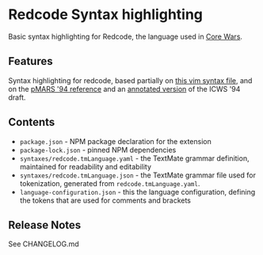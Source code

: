 # Redcode Syntax highlighting

Basic syntax highlighting for Redcode, the language used in [Core Wars](https://corewa.rs).

## Features

Syntax highlighting for redcode, based partially on [this vim syntax file](https://www.vim.org/scripts/script.php?script_id=1705), and on the [pMARS '94 reference](https://corewa.rs/pmars-redcode-94.txt) and an [annotated version](http://corewa.rs/icws94.txt) of the ICWS '94 draft.

## Contents

* `package.json` - NPM package declaration for the extension
* `package-lock.json` - pinned NPM dependencies
* `syntaxes/redcode.tmLanguage.yaml` - the TextMate grammar definition, maintained for readability and editability
* `syntaxes/redcode.tmLanguage.json` - the TextMate grammar file used for tokenization, generated from `redcode.tmLanguage.yaml`.
* `language-configuration.json` - this the language configuration, defining the tokens that are used for comments and brackets

## Release Notes

See CHANGELOG.md